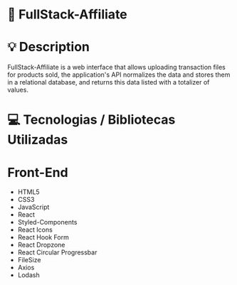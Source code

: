 # :rocket: FullStack-Affiliate

# :bulb: Description

FullStack-Affiliate is a web interface that allows uploading transaction files for products sold, the application's API normalizes the data and stores them in a relational database, and returns this data listed with a totalizer of values.

# :computer: Tecnologias / Bibliotecas Utilizadas

# Front-End                                     
- HTML5                                         
- CSS3                                          
- JavaScript                                    
- React                                         
- Styled-Components                             
- React Icons                                   
- React Hook Form                               
- React Dropzone                                
- React Circular Progressbar                    
- FileSize                                      
- Axios
- Lodash

